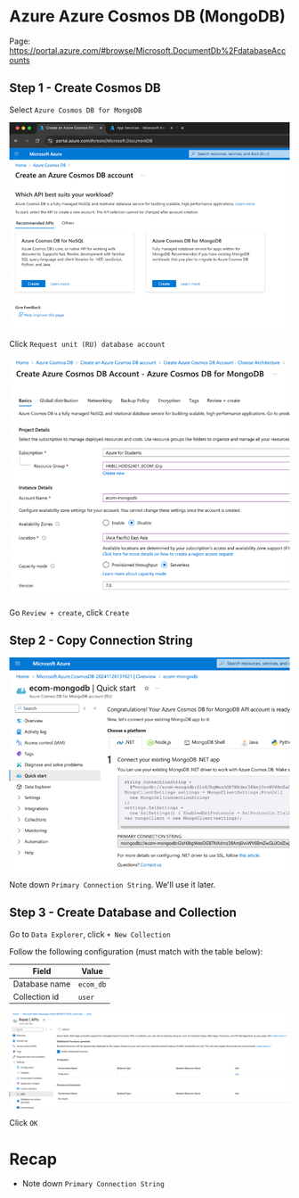 # Azure Azure Cosmos DB (MongoDB)

Page: https://portal.azure.com/#browse/Microsoft.DocumentDb%2FdatabaseAccounts

## Step 1 - Create Cosmos DB

Select `Azure Cosmos DB for MongoDB`

![img.png](img/step_1/1.png)

Click `Request unit (RU) database account`

![img.png](img/step_1/2.png)

Go `Review + create`, click `Create`

## Step 2 - Copy Connection String

![img.png](img/step_1/3.png)

Note down `Primary Connection String`. We'll use it later.

## Step 3 - Create Database and Collection

Go to `Data Explorer`, click `+ New Collection`

Follow the following configuration (must match with the table below):

| Field         | Value     |
|---------------|-----------|
| Database name | `ecom_db` |
| Collection id | `user`    |

![img.png](img/step_1/img.png)

Click `OK`

# Recap

- Note down `Primary Connection String`
